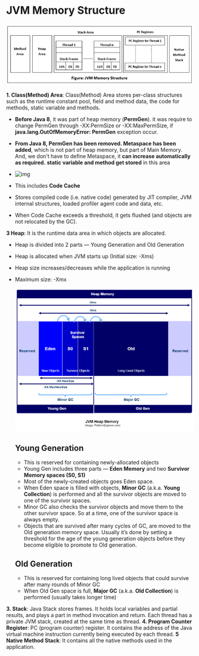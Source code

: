 # JVM Memory Structure

![Memory Management in Java](.\asset\memory-management-in-java.png)

**1. Class(Method) Area**: Class(Method) Area stores per-class structures such as the runtime constant pool, field and method data, the code for methods, static variable and methods. 

- **Before Java 8**, it was part of heap memory (**PermGen**). it was require to change PermGen through -XX:PermSize or -XX:MaxPermSize, if **java.lang.OutOfMemoryError: PermGen** exception occur.
- **From Java 8, PermGen has been removed. Metaspace has been added**, which is not part of heap memory, but part of  Main Memory. And, we don't have to define Metaspace, it **can increase automatically as required.** **static variable and method get stored** in this area
- ![img](https://miro.medium.com/max/875/0*28wQjfFfyVZURF1D)

- This includes **Code Cache**
- Stores compiled code (i.e. native code) generated by JIT compiler, JVM internal structures, loaded profiler agent code and data, etc.
- When Code Cache exceeds a threshold, it gets flushed (and objects are not relocated by the GC).

**3 Heap**: It is the runtime data area in which objects are allocated.

- Heap is divided into 2 parts — Young Generation and Old Generation

- Heap is allocated when JVM starts up (Initial size: -Xms)

- Heap size increases/decreases while the application is running

- Maximum size: -Xmx

  ![img](.\asset\heap.png)

  ##  Young Generation

  - This is reserved for containing newly-allocated objects
  - Young Gen includes three parts — **Eden Memory** and two **Survivor Memory spaces (S0, S1)**
  - Most of the newly-created objects goes Eden space.
  - When Eden space is filled with objects, **Minor GC** (a.k.a. **Young Collection**) is performed and all the survivor objects are moved to one of the survivor spaces.
  - Minor GC also checks the survivor objects and move them to the other survivor space. So at a time, one of the survivor space is always empty.
  - Objects that are survived after many cycles of GC, are moved to the Old generation memory space. Usually it’s done by setting a threshold for the age of the young generation objects before they become eligible to promote to Old generation.

  ## Old Generation

  - This is reserved for containing long lived objects that could survive after many rounds of Minor GC
  - When Old Gen space is full, **Major GC** (a.k.a. **Old Collection**) is performed (usually takes longer time)

**3. Stack**: Java Stack stores frames. It holds local variables and partial results, and plays a part in method invocation and return. Each thread has a private JVM stack, created at the same time as thread.
**4. Program Counter Register**: PC (program counter) register. It contains the address of the Java virtual machine instruction currently being executed by each thread.
**5 Native Method Stack**: It contains all the native methods used in the application.